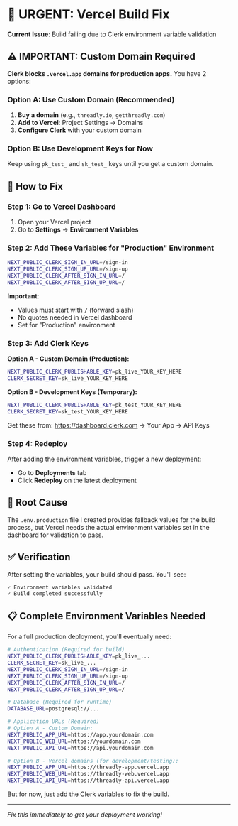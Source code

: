 # 🚨 URGENT: Vercel Build Fix

**Current Issue**: Build failing due to Clerk environment variable validation

## ⚠️ IMPORTANT: Custom Domain Required

**Clerk blocks `.vercel.app` domains for production apps.** You have 2 options:

### Option A: Use Custom Domain (Recommended)
1. **Buy a domain** (e.g., `threadly.io`, `getthreadly.com`)
2. **Add to Vercel**: Project Settings → Domains
3. **Configure Clerk** with your custom domain

### Option B: Use Development Keys for Now
Keep using `pk_test_` and `sk_test_` keys until you get a custom domain.

## 🔧 How to Fix

### Step 1: Go to Vercel Dashboard
1. Open your Vercel project
2. Go to **Settings** → **Environment Variables**

### Step 2: Add These Variables for "Production" Environment

```bash
NEXT_PUBLIC_CLERK_SIGN_IN_URL=/sign-in
NEXT_PUBLIC_CLERK_SIGN_UP_URL=/sign-up
NEXT_PUBLIC_CLERK_AFTER_SIGN_IN_URL=/
NEXT_PUBLIC_CLERK_AFTER_SIGN_UP_URL=/
```

**Important**: 
- Values must start with `/` (forward slash)
- No quotes needed in Vercel dashboard
- Set for "Production" environment

### Step 3: Add Clerk Keys

**Option A - Custom Domain (Production):**
```bash
NEXT_PUBLIC_CLERK_PUBLISHABLE_KEY=pk_live_YOUR_KEY_HERE
CLERK_SECRET_KEY=sk_live_YOUR_KEY_HERE
```

**Option B - Development Keys (Temporary):**
```bash
NEXT_PUBLIC_CLERK_PUBLISHABLE_KEY=pk_test_YOUR_KEY_HERE  
CLERK_SECRET_KEY=sk_test_YOUR_KEY_HERE
```

Get these from: https://dashboard.clerk.com → Your App → API Keys

### Step 4: Redeploy

After adding the environment variables, trigger a new deployment:
- Go to **Deployments** tab
- Click **Redeploy** on the latest deployment

## 🎯 Root Cause

The `.env.production` file I created provides fallback values for the build process, but Vercel needs the actual environment variables set in the dashboard for validation to pass.

## ✅ Verification

After setting the variables, your build should pass. You'll see:
```
✓ Environment variables validated
✓ Build completed successfully
```

## 📋 Complete Environment Variables Needed

For a full production deployment, you'll eventually need:

```bash
# Authentication (Required for build)
NEXT_PUBLIC_CLERK_PUBLISHABLE_KEY=pk_live_...
CLERK_SECRET_KEY=sk_live_...
NEXT_PUBLIC_CLERK_SIGN_IN_URL=/sign-in
NEXT_PUBLIC_CLERK_SIGN_UP_URL=/sign-up
NEXT_PUBLIC_CLERK_AFTER_SIGN_IN_URL=/
NEXT_PUBLIC_CLERK_AFTER_SIGN_UP_URL=/

# Database (Required for runtime)
DATABASE_URL=postgresql://...

# Application URLs (Required)
# Option A - Custom Domain:
NEXT_PUBLIC_APP_URL=https://app.yourdomain.com
NEXT_PUBLIC_WEB_URL=https://yourdomain.com  
NEXT_PUBLIC_API_URL=https://api.yourdomain.com

# Option B - Vercel domains (for development/testing):
NEXT_PUBLIC_APP_URL=https://threadly-app.vercel.app
NEXT_PUBLIC_WEB_URL=https://threadly-web.vercel.app
NEXT_PUBLIC_API_URL=https://threadly-api.vercel.app
```

But for now, just add the Clerk variables to fix the build.

---

*Fix this immediately to get your deployment working!*